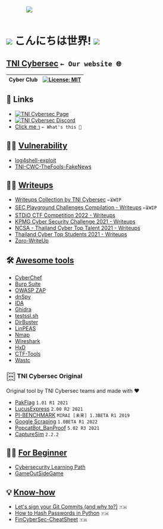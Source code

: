 <br>
<img align="right" src="https://imgur.com/SN6ZqUt.png" width="450"></img>
<p align="center">
</br>	

# <img src="https://media.giphy.com/media/hvRJCLFzcasrR4ia7z/giphy.gif" width="30"> こんにちは世界! <img src="https://media.giphy.com/media/hvRJCLFzcasrR4ia7z/giphy.gif" width="30">
## [TNI Cybersec](https://tni-cybersec.github.io) `← Our website 🌐`
|Cyber Club|[![License: MIT](https://img.shields.io/badge/license-MIT-blue?style=flat-square)](LICENSE)|
|----|----|

## 🔗 Links
- [![TNI Cybersec Page](https://img.shields.io/badge/TNI%20Cybersec-Like-blue?style=social&logo=facebook)](https://www.facebook.com/TNICybersec)
- [![TNI Cybersec Discord](https://img.shields.io/badge/TNI%20Cybersec-Join-black?style=social&logo=discord)](https://discord.gg/ETMkrHSGZG)
- [Click me ๆ](https://tni-cybersec.github.io/nevergonnagiveyouup) `← What's this 👀`

## 🧛‍♂️ [Vulnerability](https://github.com/TNI-Cybersec/.github/blob/main/profile/vulnerability.md)
- [log4shell-exploit](https://github.com/TNI-Cybersec/log4shell-exploit)
- [TNI-CWC-TheFools-FakeNews](https://github.com/babebbu/TNI-CWC-TheFools-FakeNews#tni-cwc-thefools-fakenews)

## 👨‍💻 [Writeups](https://github.com/TNI-Cybersec/.github/blob/main/profile/writeups.md)
- [Writeups Collection by TNI Cybersec](https://tni-cybersec.github.io/writeups) `←⏳WIP`
- [SEC Playground Challenges Compilation - Writeups](https://github.com/TNI-Cybersec/SECPlayground-Writeups) `←⏳WIP`
- [STDiO CTF Competition 2022 - Writeups](https://github.com/TNI-Cybersec/STDiO_CTF_2022)
- [KPMG Cyber Security Challenge 2021 - Writeups](https://github.com/TNI-Cybersec/KPMG_Cyber_Security_Challenge_2021_Writeups)
- [NCSA - Thailand Cyber Top Talent 2021 - Writeups](https://github.com/karinzaa/NCSA_Senior_Write_Up)
- [Thailand Cyber Top Students 2021 - Writeups](https://github.com/TNI-Cybersec/Thailand_Cyber_Top_Students_2021)
- [Zoro-WriteUp](https://github.com/babebbu/Zoro-WriteUp)

## 🛠 [Awesome tools](https://github.com/TNI-Cybersec/.github/blob/main/profile/awesometools.md)
- [CyberChef](https://gchq.github.io/CyberChef)
- [Burp Suite](https://portswigger.net/burp)
- [OWASP ZAP](https://www.zaproxy.org)
- [dnSpy](https://github.com/dnSpy/dnSpy)
- [IDA](https://hex-rays.com/ida-free/#download)
- [Ghidra](https://ghidra-sre.org)
- [testssl.sh](https://github.com/drwetter/testssl.sh)
- [DirBuster ](https://github.com/KajanM/DirBuster)
- [LinPEAS](https://github.com/carlospolop/PEASS-ng/tree/master/linPEAS)
- [Nmap](https://nmap.org)
- [Wireshark](https://www.wireshark.org/download.html)
- [HxD](https://mh-nexus.de/en/hxd)
- [CTF-Tools](https://github.com/babebbu/CTF-Tools)
- [Wastc](https://github.com/babebbu/wastc)

### <img align="center" src="https://github.com/TNI-Cybersec/tni-cybersec.github.io/blob/main/img/icons/icon-96x96.png?raw=true" width="25"></img> TNI Cybersec Original
Original tool by TNI Cybersec teams and made with ❤️
 - [PakFlag](https://github.com/TNI-Cybersec/PakFlag) `1.01 R1 2021`
 - [LucusExpress](https://github.com/karinzaa/LucusExpress) `2.00 R2 2021`
 - [PI-BENCHMARK](https://github.com/karinzaa/PI-BENCHMARK) `MIRAI [未来] 1.3BETA R1 2019`
 - [Google Scraping](https://github.com/richeyphu/ITE-425/blob/main/ML/Assignment-1.py) `1.0BETA R1 2022`
 - [PopcatBot_BanProof](https://github.com/karinzaa/PopcatBot_BanProof) `5.02 R3 2021`
 - [CaptureSim](https://github.com/babebbu/CaptureSim) `2.2.2`

## 🤷‍♂️ [For Beginner](https://github.com/TNI-Cybersec/.github/blob/main/profile/forbeginner.md)
- [Cybersecurity Learning Path](https://docs.google.com/document/d/1JyOyCK6TmY-WOTmesg1ybG03_7t1eAFfV7E61vebEsw/edit?usp=sharing)
- [GameOutSideGame](https://github.com/TanametTpk/gameOutSideGame/releases/tag/v1.0.0)

## 💡 [Know-how](https://github.com/TNI-Cybersec/.github/blob/main/profile/knowhow.md)
- [Let's sign your Git Commits (and why to?)](https://medium.com/@akaraX/1146cfa0a9c9) `🇹🇭`
- [How to Hash Passwords in Python](https://medium.com/@akaraX/62f11a3d8dae) `🇹🇭`
- [FinCyberSec-CheatSheet](https://github.com/babebbu/FinCyberSec-CheatSheet) `🇹🇭`
